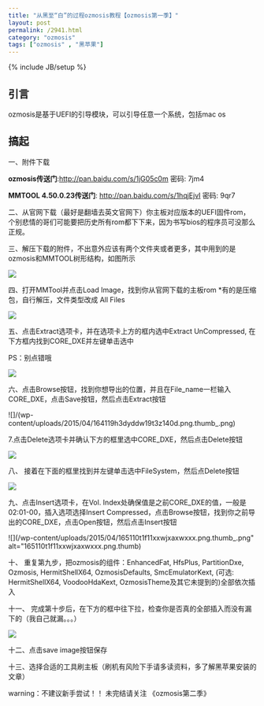 ```yaml
---
title: "从黑至“白”的过程ozmosis教程【ozmosis第一季】"
layout: post
permalink: /2941.html
category: "ozmosis"
tags: ["ozmosis" , "黑苹果"]
---
```

{% include JB/setup %}

## 引言

ozmosis是基于UEFI的引导模块，可以引导任意一个系统，包括mac os

## 搞起

一、附件下载

**ozmosis传送门**:<http://pan.baidu.com/s/1jG05c0m> 密码: 7jm4

**MMTOOL 4.50.0.23传送门**: <http://pan.baidu.com/s/1hqjEjvI> 密码: 9qr7

二、从官网下载（最好是翻墙去英文官网下）你主板对应版本的UEFI固件rom，个别悲情的哥们可能要把历史所有rom都下下来，因为书写bios的程序员可没那么正规。

三、解压下载的附件，不出意外应该有两个文件夹或者更多，其中用到的是ozmosis和MMTOOL树形结构，如图所示

![](/wp-content/uploads/2015/04/162952mhb0nungl4bba4fp.png)

四、打开MMTool并点击Load Image，找到你从官网下载的主板rom *有的是压缩包，自行解压，文件类型改成 All Files

![](wp-content/uploads/2015/04/163414jo8z37usha6a6of6.png.thumb_.png)

五、点击Extract选项卡，并在选项卡上方的框内选中Extract UnCompressed, 在下方框内找到CORE_DXE并左键单击选中

PS：别点错哦

![](/wp-content/uploads/2015/04/163806xd1ssipjij1w4p72.png.thumb_.png)

六、点击Browse按钮，找到你想导出的位置，并且在File\_name一栏输入CORE\_DXE，点击Save按钮，然后点击Extract按钮

![]/(wp-content/uploads/2015/04/164119h3dyddw19t3z140d.png.thumb_.png)


7.点击Delete选项卡并确认下方的框里选中CORE_DXE，然后点击Delete按钮

![](/wp-content/uploads/2015/04/164432fo4wmdmy214f342f.png.thumb_.png)



八、 接着在下面的框里找到并左键单击选中FileSystem，然后点Delete按钮

![](/wp-content/uploads/2015/04/164731xtbatj8bkpr8p88t.png.thumb_.png)

九、点击Insert选项卡，在Vol. Index处确保值是之前CORE\_DXE的值，一般是02:01-00，插入选项选择Insert Compressed，点击Browse按钮，找到你之前导出的CORE\_DXE，点击Open按钮，然后点击Insert按钮

![](/wp-content/uploads/2015/04/165110t1f11xxwjxaxwxxx.png.thumb_.png" alt="165110t1f11xxwjxaxwxxx.png.thumb)

十、 重复第九步，把ozmosis的组件：EnhancedFat, HfsPlus, PartitionDxe, Ozmosis, HermitShellX64, OzmosisDefaults, SmcEmulatorKext, (可选: HermitShellX64, VoodooHdaKext, OzmosisTheme及其它未提到的)全部依次插入

十一、 完成第十步后，在下方的框中往下拉，检查你是否真的全部插入而没有漏下的（我自己就漏。。。）

![](/wp-content/uploads/2015/04/165402j4n0ornqnroxdx0d.png.thumb-1.png)


  十二、点击save image按钮保存

  十三、选择合适的工具刷主板（刷机有风险下手请多读资料，多了解黑苹果安装的文章）

warning：不建议新手尝试！！ 未完结请关注 《ozmosis第二季》
